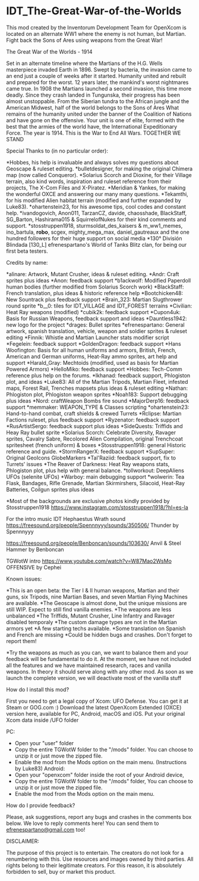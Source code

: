 # IDT_The-Great-War-of-the-Worlds
 This mod created by the Inventorum Development Team for OpenXcom is located on an alternate WW1 where the enemy is not human, but Martian. Fight back the Sons of Ares using weapons from the Great War!

The Great War of the Worlds - 1914

Set in an alternate timeline where the Martians of the H.G. Wells masterpiece invaded Earth in 1896.
Swept by bacteria, the invasion came to an end just a couple of weeks after it started.
Humanity united and rebuilt and prepared for the worst. 12 years later, the mankind's worst nightmares came true. In 1908 the Martians launched a second invasion, this time more deadly.
Since they crash landed in Tungunska, their progress has been almost unstoppable.
From the Siberian tundra to the African jungle and the American Midwest, half of the world belongs to the Sons of Ares
What remains of the humanity united under the banner of the Coalition of Nations and have gone on the offensive.
Your unit is one of elite, formed with the best that the armies of the world have, the International Expeditionary Force.
The year is 1914.
This is the War to End All Wars.
TOGETHER WE STAND

Special Thanks to (in no particular order):

*Hobbes, his help is invaluable and always solves my questions about Geoscape & ruleset editing.
*bulletdesigner, for making the original Chimera map (now called Conqueror).
*Solarius Scorch and Dioxine, for their Village terrain, also kind words, inspiration and ruleset reference from their projects, The X-Com Files and X-Piratez.
*Meridian & Yankes, for making the wonderful OXCE and answering our many many questions.
*Tekamthi, for his modified Alien habitat terrain (modified and further expanded by Luke83).
*ohartenstein23, for his awesome tips, cool codes and constant help.
*ivandogovich, Anon011, TarzanCZ, davide, chaosshade, BlackStaff, SG_Barton, Hashirama015 & SquirrelofNukes for their kind comments and support.
*stosstruppen1918, sturmsoldat_des_kaisers & m_ww1_memes, ino_bartula, __robo__, scgex, mighty_mega_max, daniel_gautreaux and the one hundred followers for their huge support on social media
*130° División Blindada [130_L] efrenespartano's World of Tanks Blitz clan, for being our first beta testers.

Credits by name:

*alinare: Artwork, Mutant Crusher, ideas & ruleset editing.
*Andr: Craft sprites plus ideas
*Anon: feedback support
*b1ackwolf: Modified Paperdoll human bodies (further modified from Solarius Scorch work)
*BlackStaff: French translation, plus ideas & historic reference help
*Bootchicken48: New Sountrack plus feedback support
*Brain_323: Martian Slugthrower round sprite
*b__0: tiles for IDT_VILLAGE and IDT_FOREST terrains
*Civilian: Heat Ray weapons (modified)
*cubik2k: feedback support
*Cupon4uk: Basis for Russian Weapons, feedback support and ideas
*Dauntless1942: new logo for the project
*drages: Bullet sprites
*efrenespartano: General artwork, spanish translation, vehicle, weapon and soldier sprites & ruleset editing
*Finnik: Whistle and Martian Launcher stats modifier script
*Fegelein: feedback support
*GoldenDragon: feedback support
*Hans Woofington: Basis for all human uniforms and armors, British, French, American and German uniforms, Heat-Ray ammo sprites, art help and support
*Harald_Gray: Mechtoids (modified, used as basis for Martian Powered Armors)
*HelloMiko: feedback support
*Hobbes: Tech-Comm reference plus help on the forums.
*Ikhanad: feedback support, Phlogiston plot, and ideas
*Luke83: All of the Martian Tripods, Martian Fleet, infested maps, Forest Rail, Trenches mapsets plus ideas & ruleset editing
*Nathan: Phlogiston plot, Phlogiston weapon sprites
*Noah183: Support debugging plus ideas
*Nord: craftWeapon Bombs fire sound
*MajorDerp16: feedback support
*memmaker: WEAPON_TYPE & Classes scripting
*ohartenstein23: Hand-to-hand combat, craft shields & crewed Turrets
*Rclipse: Martian Factions ruleset, plus feedback support
*Ryzenator: feedback support
*RusArtistSergo: feedback support plus ideas
*SideQuests: Triffids and Heay Ray bullet sprite
*Solarius Scorch: Celebrate Diversity, Ravager sprites, Cavalry Sabre, Recolored Alien Compilation, original Trenchcoat spritesheet (french uniform) & boxes
*Stosstruppen1918: general Historic reference and guide.
*StormRangerX: feedback support
*SupSuper: Original GeoIcons GlobeMarkers
*Tal'Raziid: feedback support, fix to Turrets' issues
*The Reaver of Darkness: Heat Ray weapons stats, Phlogiston plot, plus help with general balance.
*tollworkout: DeepAliens UFOs (selenite UFOs)
*Warboy: main debugging support
*wolwerin: Tea Flask, Bandages, Rifle Grenade, Martian Skirmirshers, Silacoid, Heat-Ray Batteries, Coilgun sprites plus ideas


*Most of the backgrounds are exclusive photos kindly provided by Stosstruppen1918
https://www.instagram.com/stosstruppen1918/?hl=es-la

For the intro music
IDT Hephaestus Wrath sound
https://freesound.org/people/Spennnyyy/sounds/350506/
Thunder by Spennnyyy

https://freesound.org/people/Benboncan/sounds/103630/
Anvil & Steel Hammer by Benboncan

TGWotW intro
https://www.youtube.com/watch?v=W87Mao2WsMo
OFFENSIVE by Cephei



Known issues:

*This is an open beta: the Tier I & II human weapons, Martian and their guns, six Tripods, nine Martian Bases, and seven Martian Flying Machines are available.
*The Geoscape is almost done, but the unique missions are still WIP. Expect to still find vanilla enemies.
*The weapons are less unbalanced
*The Triffids, Mutant Crusher, Line Infantry and Ravager disabled temporaly
*The custom damage types are not in the Martian armors yet
*A few starting techs available.
*Some translation on Spanish and French are missing
*Could be hidden bugs and crashes. Don't forget to report them!

*Try the weapons as much as you can, we want to balance them and your feedback will be fundamental to do it. At the moment, we have not included all the features and we have maintained research, races and vanilla weapons. In theory it should serve along with any other mod. As soon as we launch the complete version, we will deactivate most of the vanilla stuff

How do I install this mod?

First you need to get a legal copy of Xcom: UFO Defense. You can get it at Steam or GOG.com :) Download the latest OpenXcom Extended (OXCE) version here, available for PC, Android, macOS and iOS. Put your original Xcom data inside /UFO folder

PC:

- Open your "user" folder
- Copy the entire TGWotW folder to the "/mods" folder. You can choose to unzip it or just move the zipped file.
- Enable the mod from the Mods option on the main menu.
(Instructions by Luke83)
Android:
- Open your "openxcom" folder inside the root of your Android device,
- Copy the entire TGWotW folder to the "/mods" folder, You can choose to unzip it or just move the zipped file.
- Enable the mod from the Mods option on the main menu.

How do I provide feedback?

Please, ask suggestions, report any bugs and crashes in the comments box below. We love to reply comments here!
You can send them to efrenespartano@gmail.com too!



DISCLAIMER:

The purpose of this project is to entertain. The creators do not look for a renumbering with this. Use resources and images owned by third parties. All rights belong to their legitimate creators. For this reason, it is absolutely forbidden to sell, buy or market this product.


